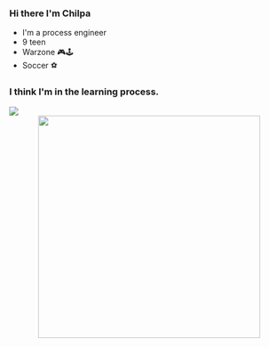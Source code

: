 ### Hi there I'm Chilpa

- I'm a process engineer
- 9 teen
- Warzone 🎮🕹
- Soccer ⚽

### I think I'm in the learning process.

<img src="https://img.shields.io/badge/-C%20&%20C++-659ad2?style=flat&logo=c%2B%2B&logoColor=ffffff"> 

<div align=center>
<img src="https://user-images.githubusercontent.com/87553596/190922462-3560b3f9-7723-491d-aea1-ae31063d4e51.jpg" width="400" height="400" />
</div>
